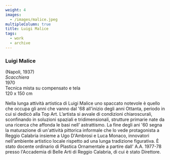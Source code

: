 ```yaml
---
weight: 4
images:
  - /images/malice.jpeg
multipleColumn: true
title: Luigi Malice
tags:
  - work
  - archive
---
```


### **Luigi Malice**<br />

(Napoli, 1937)<br />
_Scacchiera_<br />
1970<br />
Tecnica mista su compensato e tela<br />
120 x 150 cm

Nella lunga attività artistica di Luigi Malice uno spaccato notevole
è quello che occupa gli anni che vanno dal '68 all'inizio degli anni
Ottanta, periodo in cui si dedicò alla Top Art. L’artista si avvale
di condizioni chiaroscurali, sconfinando in soluzioni spaziali e
tridimensionali, strutture primarie nate da una ricerca che affonda
le basi nell’ astrattismo. La fine degli ani '60 segna la maturazione
di un'attività pittorica informale che lo vede protagonista a Reggio
Calabria insieme a Ugo D'Ambrosi e Luca Monaco, innovatori nell'ambiente
artistico locale rispetto ad una lunga tradizione figurativa. È stato
docente ordinario di Plastica Ornamentale a partire dall' A.A. 1977-78
presso l'Accademia di Belle Arti di Reggio Calabria, di cui è stato Direttore.
